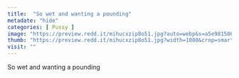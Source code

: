 ```yaml
---
title:  "So wet and wanting a pounding"
metadate: "hide"
categories: [ Pussy ]
image: "https://preview.redd.it/mihucxzip8o51.jpg?auto=webp&s=a5e98150607c2c3c32d407ced44aecd38b787a1d"
thumb: "https://preview.redd.it/mihucxzip8o51.jpg?width=1080&crop=smart&auto=webp&s=7868a951846e19692c15b346fc6d99412b50d211"
visit: ""
---
```

So wet and wanting a pounding
